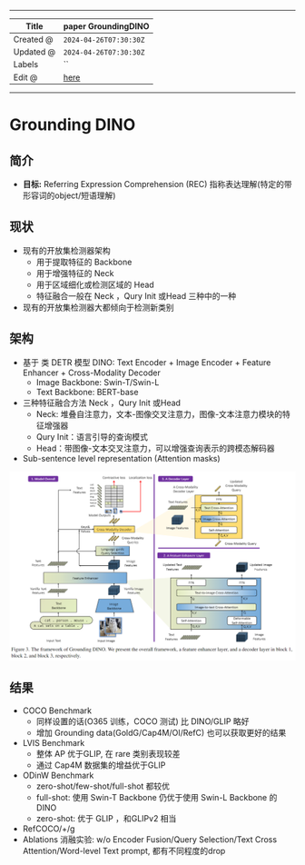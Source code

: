 -----

| Title     | paper GroundingDINO                                   |
| --------- | ----------------------------------------------------- |
| Created @ | `2024-04-26T07:30:30Z`                                |
| Updated @ | `2024-04-26T07:30:30Z`                                |
| Labels    | \`\`                                                  |
| Edit @    | [here](https://github.com/junxnone/aiwiki/issues/464) |

-----

# Grounding DINO

## 简介

  - **目标:** Referring Expression Comprehension (REC)
    指称表达理解(特定的带形容词的object/短语理解)

## 现状

  - 现有的开放集检测器架构
      - 用于提取特征的 Backbone
      - 用于增强特征的 Neck
      - 用于区域细化或检测区域的 Head
      - 特征融合一般在 Neck ，Qury Init 或Head 三种中的一种
  - 现有的开放集检测器大都倾向于检测新类别

## 架构

  - 基于 类 DETR 模型 DINO: Text Encoder + Image Encoder + Feature Enhancer +
    Cross-Modality Decoder
      - Image Backbone: Swin-T/Swin-L
      - Text Backbone: BERT-base
  - 三种特征融合方法 Neck ，Qury Init 或Head
      - Neck: 堆叠自注意力，文本-图像交叉注意力，图像-文本注意力模块的特征增强器
      - Qury Init：语言引导的查询模式
      - Head：带图像-文本交叉注意力，可以增强查询表示的跨模态解码器
  - Sub-sentence level representation (Attention masks)

![Image](media/1ec4e8de75cee4d14ee13eed5f9011c3f31cbe9c.png)

## 结果

  - COCO Benchmark
      - 同样设置的话(O365 训练，COCO 测试) 比 DINO/GLIP 略好
      - 增加 Grounding data(GoldG/Cap4M/OI/RefC) 也可以获取更好的结果
  - LVIS Benchmark
      - 整体 AP 优于GLIP, 在 rare 类别表现较差
      - 通过 Cap4M 数据集的增益优于GLIP
  - ODinW Benchmark
      - zero-shot/few-shot/full-shot 都较优
      - full-shot: 使用 Swin-T Backbone 仍优于使用 Swin-L Backbone 的 DINO
      - zero-shot: 优于 GLIP ，和GLIPv2 相当
  - RefCOCO/+/g
  - Ablations 消融实验: w/o Encoder Fusion/Query Selection/Text Cross
    Attention/Word-level Text prompt, 都有不同程度的drop
